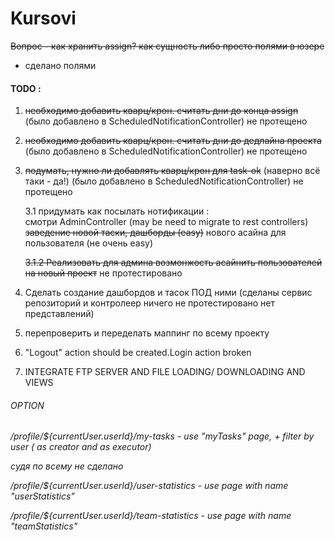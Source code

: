 # Kursovi

~~Вопрос - как хранить assign? как сущность либо просто полями в юзере~~
- сделано полями

#### TODO :
1. ~~необходимо добавить кварц/крон. считать дни до конца assign~~
        (было добавлено в ScheduledNotificationController)
          не протещено

2. ~~необходимо добавить кварц/крон. считать дни до дедлайна проекта~~
         (было добавлено в ScheduledNotificationController)
           не протещено

3. ~~подумать, нужно ли добавлять кварц/крон для task-ok~~
     (наверно всё таки - да!)
     (было добавлено в ScheduledNotificationController)
     не протещено

    3.1 придумать как посылать нотификации :  
    смотри AdminController (may be need to migrate to rest controllers)
    ~~заведение новой таски, дашборды (easy)~~
    нового асайна для пользователя  (не очень easy)

     ~~3.1.2 Реализовать для админа возмонжость асайнить пользователей на новый проект~~
                        не протестировано

4. Сделать создание дашбордов и тасок ПОД ними
               (сделаны сервис репозиторий и контролеер
               ничего не протестировано
               нет представлений)
5. перепроверить и переделать маппинг по всему проекту

6. "Logout" action should be created.Login action broken

7. INTEGRATE FTP SERVER AND FILE LOADING/ DOWNLOADING AND VIEWS


###### OPTION
_/profile/${currentUser.userId}/my-tasks - use "myTasks" page, + filter by user ( as creator and as executor)_

_cудя по всему не сделано_

_/profile/${currentUser.userId}/user-statistics_ - _use page with name "userStatistics"_

_/profile/${currentUser.userId}/team-statistics_ - _use page with name "teamStatistics"_
